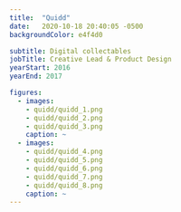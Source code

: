 ```yaml
---
title:  "Quidd"
date:   2020-10-18 20:40:05 -0500
backgroundColor: e4f4d0

subtitle: Digital collectables
jobTitle: Creative Lead & Product Design
yearStart: 2016
yearEnd: 2017

figures:
  - images:
    - quidd/quidd_1.png
    - quidd/quidd_2.png
    - quidd/quidd_3.png
    caption: ~
  - images:
    - quidd/quidd_4.png
    - quidd/quidd_5.png
    - quidd/quidd_6.png
    - quidd/quidd_7.png
    - quidd/quidd_8.png
    caption: ~
---
```

